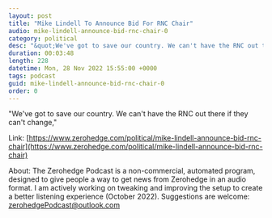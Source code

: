 ```yaml
---
layout: post
title: "Mike Lindell To Announce Bid For RNC Chair"
audio: mike-lindell-announce-bid-rnc-chair-0
category: political
desc: "&quot;We've got to save our country. We can't have the RNC out there if they can't change,&quot;"
duration: 00:03:48
length: 228
datetime: Mon, 28 Nov 2022 15:55:00 +0000
tags: podcast
guid: mike-lindell-announce-bid-rnc-chair-0
order: 0
---
```

&quot;We've got to save our country. We can't have the RNC out there if they can't change,&quot;

Link: [https://www.zerohedge.com/political/mike-lindell-announce-bid-rnc-chair](https://www.zerohedge.com/political/mike-lindell-announce-bid-rnc-chair)

About: The Zerohedge Podcast is a non-commercial, automated program, designed to give people a way to get news from Zerohedge in an audio format.  I am actively working on tweaking and improving the setup to create a better listening experience (October 2022).  Suggestions are welcome: [zerohedgePodcast@outlook.com](mailto:zerohedgePodcast@outlook.com)